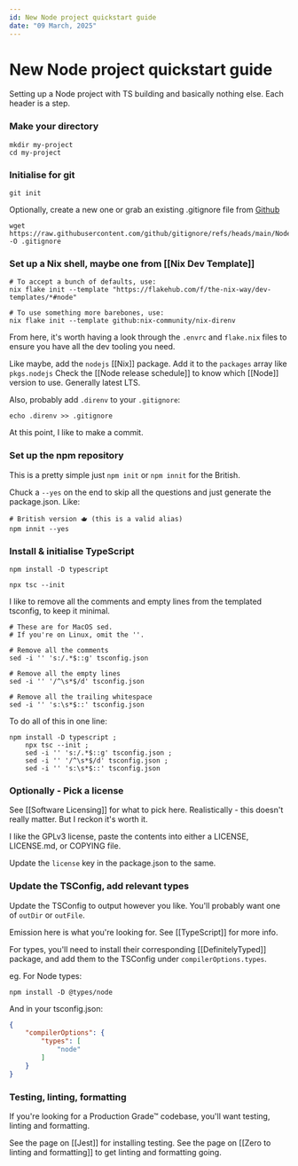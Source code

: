 ```yaml
---
id: New Node project quickstart guide
date: "09 March, 2025"
---
```


# New Node project quickstart guide

Setting up a Node project with TS building and basically nothing else.
Each header is a step.

### Make your directory

```shell
mkdir my-project
cd my-project
```

### Initialise for git

```shell
git init
```

Optionally, create a new one or grab an existing .gitignore file from [Github](https://github.com/github/gitignore)
```shell
wget https://raw.githubusercontent.com/github/gitignore/refs/heads/main/Node.gitignore -O .gitignore
```

### Set up a Nix shell, maybe one from [[Nix Dev Template]]
```shell
# To accept a bunch of defaults, use:
nix flake init --template "https://flakehub.com/f/the-nix-way/dev-templates/*#node"

# To use something more barebones, use:
nix flake init --template github:nix-community/nix-direnv
```

From here, it's worth having a look through the `.envrc` and `flake.nix` files to ensure you have all the
dev tooling you need.

Like maybe, add the `nodejs` [[Nix]] package. Add it to the `packages` array like `pkgs.nodejs`
Check the [[Node release schedule]] to know which [[Node]] version to use. Generally latest LTS.

Also, probably add `.direnv` to your `.gitignore`:
```
echo .direnv >> .gitignore
```

At this point, I like to make a commit.

### Set up the npm repository

This is a pretty simple just `npm init` or `npm innit` for the British.

Chuck a `--yes` on the end to skip all the questions and just generate the package.json.
Like:
```shell
# British version 🫖 (this is a valid alias)
npm innit --yes
```

### Install & initialise TypeScript

```shell
npm install -D typescript

npx tsc --init
```

I like to remove all the comments and empty lines from the templated tsconfig, to keep it minimal.
```shell
# These are for MacOS sed.
# If you're on Linux, omit the ''.

# Remove all the comments
sed -i '' 's:/.*$::g' tsconfig.json 

# Remove all the empty lines
sed -i '' '/^\s*$/d' tsconfig.json 

# Remove all the trailing whitespace
sed -i '' 's:\s*$::' tsconfig.json  
```

To do all of this in one line:
```
npm install -D typescript ;
    npx tsc --init ;
    sed -i '' 's:/.*$::g' tsconfig.json ;
    sed -i '' '/^\s*$/d' tsconfig.json ;
    sed -i '' 's:\s*$::' tsconfig.json
```

### Optionally - Pick a license

See [[Software Licensing]] for what to pick here.
Realistically - this doesn't really matter. But I reckon it's worth it.

I like the GPLv3 license, paste the contents into either a LICENSE, LICENSE.md, or COPYING file.

Update the `license` key in the package.json to the same.

### Update the TSConfig, add relevant types

Update the TSConfig to output however you like.
You'll probably want one of `outDir` or `outFile`.

Emission here is what you're looking for.
See [[TypeScript]] for more info.

For types, you'll need to install their corresponding [[DefinitelyTyped]] package, and add
them to the TSConfig under `compilerOptions.types`.

eg. For Node types:
```shell
npm install -D @types/node
```

And in your tsconfig.json:
```json
{
    "compilerOptions": {
        "types": [
            "node"
        ]
    }
}
```

### Testing, linting, formatting

If you're looking for a Production Grade™ codebase, you'll want testing, linting and formatting.

See the page on [[Jest]] for installing testing.
See the page on [[Zero to linting and formatting]] to get linting and formatting going.

